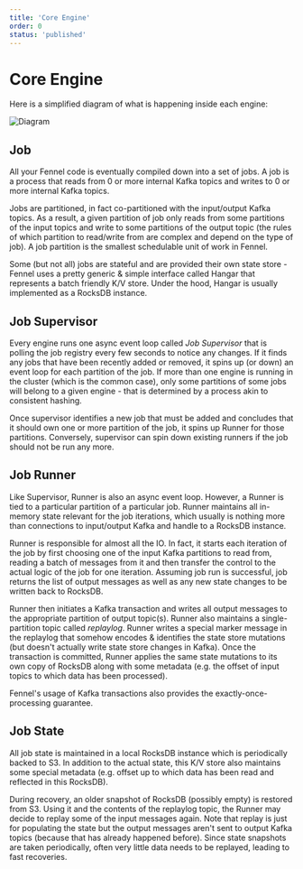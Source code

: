 ```yaml
---
title: 'Core Engine'
order: 0
status: 'published'
---
```


# Core Engine

Here is a simplified diagram of what is happening inside each engine:

![Diagram](/assets/core_engine.jpg)

## Job

All your Fennel code is eventually compiled down into a set of jobs. A job is a 
process that reads from 0 or more internal Kafka topics and writes to 0 or more
internal Kafka topics. 

Jobs are partitioned, in fact co-partitioned with the input/output Kafka topics. 
As a result, a given partition of job only reads from some partitions of the 
input topics and write to some partitions of the output topic (the rules of 
which partition to read/write from are complex and depend on the type of job). A
job partition is the smallest schedulable unit of work in Fennel.

Some (but not all) jobs are stateful and are provided their own state store - 
Fennel uses a pretty generic & simple interface called Hangar that represents a
batch friendly K/V store. Under the hood, Hangar is usually implemented as a
RocksDB instance.


## Job Supervisor

Every engine runs one async event loop called _Job Supervisor_ that is polling 
the job registry every few seconds to notice any changes. If it finds any jobs 
that have been recently added or removed, it spins up (or down) an event loop 
for each partition of the job. If more than one engine is running in the cluster 
(which is the common case), only some partitions of some jobs will belong to a 
given engine - that is determined by a process akin to consistent hashing.

Once supervisor identifies a new job that must be added and concludes that it 
should own one or more partition of the job, it spins up Runner for those 
partitions. Conversely, supervisor can spin down existing runners if the job
should not be run any more.


## Job Runner
Like Supervisor, Runner is also an async event loop. However, a Runner is tied
to a particular partition of a particular job. Runner maintains all in-memory
state relevant for the job iterations, which usually is nothing more than 
connections to input/output Kafka and handle to a RocksDB instance.

Runner is responsible for almost all the IO. In fact, it starts each iteration
of the job by first choosing one of the input Kafka partitions to read from,
reading a batch of messages from it and then transfer the control to the actual
logic of the job for one iteration. Assuming job run is successful, job returns
the list of output messages as well as any new state changes to be written back
to RocksDB.

Runner then initiates a Kafka transaction and writes all output messages to the 
appropriate partition of output topic(s). Runner also maintains a single-partition
topic called _replaylog_. Runner writes a special marker message in the replaylog
that somehow encodes & identifies the state store mutations (but doesn't 
actually write state store changes in Kafka). Once the transaction is committed,
Runner applies the same state mutations to its own copy of RocksDB along with 
some metadata (e.g. the offset of input topics to which data has been processed).

Fennel's usage of Kafka transactions also provides the exactly-once-processing 
guarantee.


## Job State

All job state is maintained in a local RocksDB instance which is periodically
backed to S3. In addition to the actual state, this K/V store also maintains some
special metadata (e.g. offset up to which data has been read and reflected in this
RocksDB).

During recovery, an older snapshot of RocksDB (possibly empty) is restored from 
S3. Using it and the contents of the replaylog topic, the Runner may decide to 
replay some of the input messages again. Note that replay is just for populating 
the state but the output messages aren't sent to output Kafka topics (because 
that has already happened before). Since state snapshots are taken periodically,
often very little data needs to be replayed, leading to fast recoveries.
